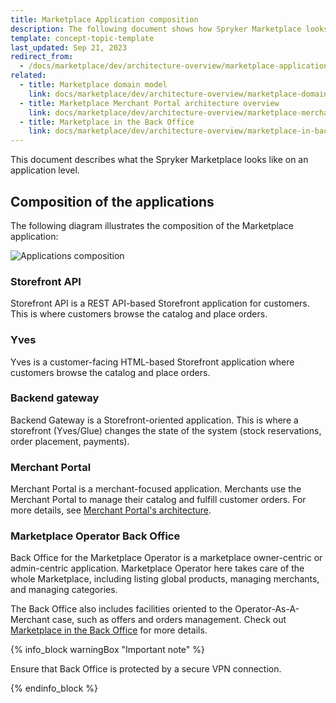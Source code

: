 ```yaml
---
title: Marketplace Application composition
description: The following document shows how Spryker Marketplace looks in general.
template: concept-topic-template
last_updated: Sep 21, 2023
redirect_from:
  - /docs/marketplace/dev/architecture-overview/marketplace-application-composition.html
related:
  - title: Marketplace domain model
    link: docs/marketplace/dev/architecture-overview/marketplace-domain-model.html
  - title: Marketplace Merchant Portal architecture overview
    link: docs/marketplace/dev/architecture-overview/marketplace-merchant-portal-architecture-overview.html
  - title: Marketplace in the Back Office
    link: docs/marketplace/dev/architecture-overview/marketplace-in-back-office.html
---
```


This document describes what the Spryker Marketplace looks like on an application level.

## Composition of the applications

The following diagram illustrates the composition of the Marketplace application:

![Applications composition](https://confluence-connect.gliffy.net/embed/image/3a83f861-b25e-4ef5-aee7-e7da0b182cfa.png?utm_medium=live&utm_source=custom)

### Storefront API

Storefront API is a REST API-based Storefront application for customers. This is where customers browse the catalog and place orders.

### Yves

Yves is a customer-facing HTML-based Storefront application where customers browse the catalog and place orders.

### Backend gateway

Backend Gateway is a Storefront-oriented application. This is where a storefront (Yves/Glue) changes the state of the system (stock reservations, order placement, payments).

### Merchant Portal

Merchant Portal is a merchant-focused application. Merchants use the Merchant Portal to manage their catalog and fulfill customer orders. For more details, see [Merchant Portal's architecture](/docs/scos/dev/architecture/marketplace-architecture/marketplace-merchant-portal-architecture-overview.html).

### Marketplace Operator Back Office

Back Office for the Marketplace Operator is a marketplace owner-centric or admin-centric application. Marketplace Operator here takes care of the whole Marketplace, including listing global products, managing merchants, and managing categories.

The Back Office also includes facilities oriented to the Operator-As-A-Merchant case, such as offers and orders management. Check out [Marketplace in the Back Office](/docs/scos/dev/architecture/marketplace-architecture/marketplace-in-back-office.html) for more details.

{% info_block warningBox "Important note" %}

Ensure that Back Office is protected by a secure VPN connection.

{% endinfo_block %}
